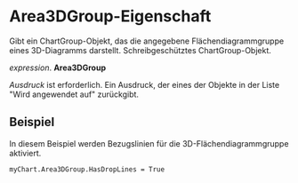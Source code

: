 
# Area3DGroup-Eigenschaft

Gibt ein ChartGroup-Objekt, das die angegebene Flächendiagrammgruppe eines 3D-Diagramms darstellt. Schreibgeschütztes ChartGroup-Objekt.

 _expression_. **Area3DGroup**

 _Ausdruck_ ist erforderlich. Ein Ausdruck, der eines der Objekte in der Liste "Wird angewendet auf" zurückgibt.


## Beispiel

In diesem Beispiel werden Bezugslinien für die 3D-Flächendiagrammgruppe aktiviert.


```
myChart.Area3DGroup.HasDropLines = True
```

